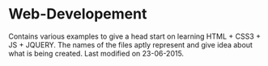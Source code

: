# Web-Developement
Contains various examples to give a head start on learning HTML + CSS3 + JS + JQUERY. The names of the files aptly represent and give idea about what is being created. Last modified on 23-06-2015.
